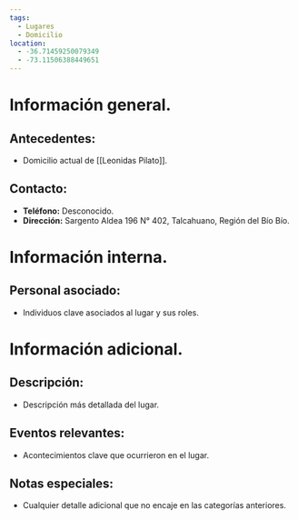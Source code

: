 ```yaml
---
tags:
  - Lugares
  - Domicilio
location:
  - -36.71459250079349
  - -73.11506388449651
---
```

# Información general.

## Antecedentes:

- Domicilio actual de [[Leonidas Pilato]].

## Contacto:

- **Teléfono:** Desconocido.
- **Dirección:** Sargento Aldea 196 N° 402, Talcahuano, Región del Bío Bío.

# Información interna.

## Personal asociado:

- Individuos clave asociados al lugar y sus roles.

# Información adicional.

## Descripción:

- Descripción más detallada del lugar.

## Eventos relevantes:

- Acontecimientos clave que ocurrieron en el lugar.

## Notas especiales:

- Cualquier detalle adicional que no encaje en las categorías anteriores.
